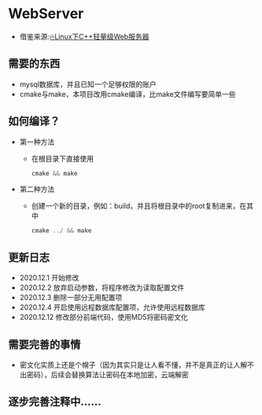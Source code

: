 WebServer
========
* 借鉴来源:[:fire:Linux下C++轻量级Web服务器](https://github.com/qinguoyi/TinyWebServer)

需要的东西
--------

* mysql数据库，并且已知一个足够权限的账户
* cmake与make，本项目改用cmake编译，比make文件编写要简单一些

如何编译？
--------

* 第一种方法
    - 在根目录下直接使用
        ```C++
        cmake && make
        ```

* 第二种方法
    - 创建一个新的目录，例如：build，并且将根目录中的root复制进来，在其中
        ```C++
        cmake ../ && make
        ```
更新日志
-------

- 2020.12.1 开始修改
- 2020.12.2 放弃启动参数，将程序修改为读取配置文件
- 2020.12.3 删除一部分无用配置项
- 2020.12.4 开启使用远程数据库配置项，允许使用远程数据库
- 2020.12.12 修改部分前端代码，使用MD5将密码密文化

需要完善的事情
-------

* 密文化实质上还是个幌子（因为其实只是让人看不懂，并不是真正的让人解不出密码），后续会替换算法让密码在本地加密，云端解密


## 逐步完善注释中......